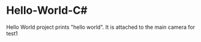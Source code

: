 # Hello-World-C#
 
Hello World project prints "hello world". It is attached to the main camera for test1